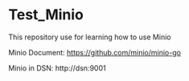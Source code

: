 # Test_Minio
This repository use for learning how to use Minio

Minio Document:
https://github.com/minio/minio-go

Minio in DSN:
http://dsn:9001
